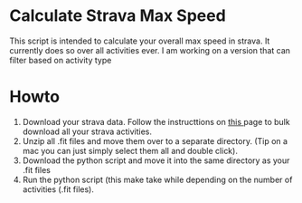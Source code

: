 # Calculate Strava Max Speed
This script is intended to calculate your overall max speed in strava. It currently does so over all activities ever. I am working on a version that can filter based on activity type

# Howto

1. Download your strava data. Follow the instructtions on [this ](https://support.strava.com/hc/en-us/articles/216918437-Exporting-your-Data-and-Bulk-Export "Named link title") page to bulk download all your strava activities. 
1. Unzip all .fit files and move them over to a separate directory. (Tip on a mac you can just simply select them all and double click). 
1. Download the python script and move it into the same directory as your .fit files
1. Run the python script (this make take while depending on the number of activities (.fit files). 


